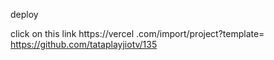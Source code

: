 deploy 

click on this link https://vercel .com/import/project?template= https://github.com/tataplayjiotv/135
